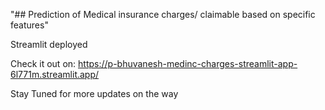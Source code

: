 "## Prediction of Medical insurance charges/ claimable based on specific features" 

Streamlit deployed

Check it out on: https://p-bhuvanesh-medinc-charges-streamlit-app-6l771m.streamlit.app/

Stay Tuned for more updates on the way